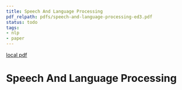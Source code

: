 ```yaml
---
title: Speech And Language Processing
pdf_relpath: pdfs/speech-and-language-processing-ed3.pdf
status: todo
tags:
- nlp
- paper
---
```


[local pdf](../../../pdfs/speech-and-language-processing-ed3.pdf)

# Speech And Language Processing
